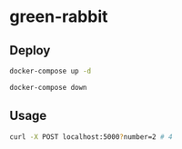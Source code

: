 # green-rabbit

## Deploy

```sh
docker-compose up -d
```

```sh
docker-compose down
```

## Usage

```sh
curl -X POST localhost:5000?number=2 # 4
```
